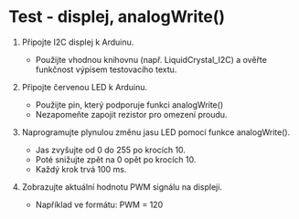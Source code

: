 # Test - displej, analogWrite()

1. Připojte I2C displej k Arduinu.
    - Použijte vhodnou knihovnu (např. LiquidCrystal_I2C) a ověřte funkčnost výpisem testovacího textu.
  
2. Připojte červenou LED k Arduinu.
    - Použijte pin, který podporuje funkci analogWrite()
    - Nezapomeňte zapojit rezistor pro omezení proudu.
  
3. Naprogramujte plynulou změnu jasu LED pomocí funkce analogWrite().
    - Jas zvyšujte od 0 do 255 po krocích 10.
    - Poté snižujte zpět na 0 opět po krocích 10.
    - Každý krok trvá 100 ms.
  
4. Zobrazujte aktuální hodnotu PWM signálu na displeji.
    - Například ve formátu: PWM = 120
